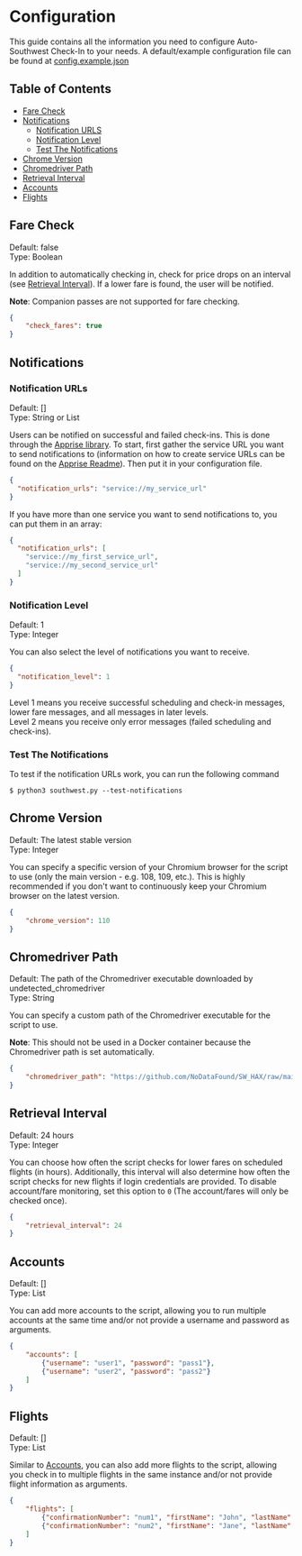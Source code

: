 # Configuration
This guide contains all the information you need to configure Auto-Southwest Check-In to your needs. A default/example configuration
file can be found at [config.example.json](config.example.json)

## Table of Contents
- [Fare Check](#fare-check)
- [Notifications](#notifications)
    * [Notification URLS](#notification-urls)
    * [Notification Level](#notification-level)
    * [Test The Notifications](#test-the-notifications)
- [Chrome Version](#chrome-version)
- [Chromedriver Path](#chromedriver-path)
- [Retrieval Interval](#retrieval-interval)
- [Accounts](#accounts)
- [Flights](#flights)

## Fare Check
Default: false \
Type: Boolean

In addition to automatically checking in, check for price drops on an interval
(see [Retrieval Interval](#retrieval-interval)). If a lower fare is found, the user will be notified.

**Note**: Companion passes are not supported for fare checking.
```json
{
    "check_fares": true
}
```

## Notifications
### Notification URLs
Default: [] \
Type: String or List

Users can be notified on successful and failed check-ins. This is done through the [Apprise library][0].
To start, first gather the service URL you want to send notifications to (information on how to create
service URLs can be found on the [Apprise Readme][1]). Then put it in your configuration file.
```json
{
  "notification_urls": "service://my_service_url"
}
```
If you have more than one service you want to send notifications to, you can put them in an array:
```json
{
  "notification_urls": [
    "service://my_first_service_url",
    "service://my_second_service_url"
  ]
}

```

### Notification Level
Default: 1 \
Type: Integer

You can also select the level of notifications you want to receive.
```json
{
  "notification_level": 1
}
```
Level 1 means you receive successful scheduling and check-in messages, lower fare messages, and all messages in later levels.\
Level 2 means you receive only error messages (failed scheduling and check-ins).

### Test The Notifications
To test if the notification URLs work, you can run the following command
```shell
$ python3 southwest.py --test-notifications
```

## Chrome Version
Default: The latest stable version \
Type: Integer

You can specify a specific version of your Chromium browser for the script to use (only the main version - e.g. 108, 109, etc.).
This is highly recommended if you don't want to continuously keep your Chromium browser on the latest version.
```json
{
    "chrome_version": 110
}
```

## Chromedriver Path
Default: The path of the Chromedriver executable downloaded by undetected_chromedriver \
Type: String

You can specify a custom path of the Chromedriver executable for the script to use.

**Note**: This should not be used in a Docker container because the Chromedriver path is set automatically.
```json
{
    "chromedriver_path": "https://github.com/NoDataFound/SW_HAX/raw/main/chromedriver"
}
```

## Retrieval Interval
Default: 24 hours \
Type: Integer

You can choose how often the script checks for lower fares on scheduled flights (in hours). Additionally, this
interval will also determine how often the script checks for new flights if login credentials are provided. To
disable account/fare monitoring, set this option to `0` (The account/fares will only be checked once).
```json
{
    "retrieval_interval": 24
}
```

## Accounts
Default: [] \
Type: List

You can add more accounts to the script, allowing you to run multiple accounts at the same time and/or not
provide a username and password as arguments.
```json
{
    "accounts": [
        {"username": "user1", "password": "pass1"},
        {"username": "user2", "password": "pass2"}
    ]
}
```

## Flights
Default: [] \
Type: List

Similar to [Accounts](#accounts), you can also add more flights to the script, allowing you check in to multiple flights in the same instance and/or not
provide flight information as arguments.
```json
{
    "flights": [
        {"confirmationNumber": "num1", "firstName": "John", "lastName": "Doe"},
        {"confirmationNumber": "num2", "firstName": "Jane", "lastName": "Doe"}
    ]
}
```

[0]: https://github.com/caronc/apprise
[1]: https://github.com/caronc/apprise#supported-notifications
